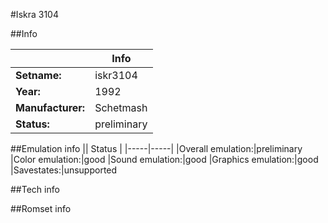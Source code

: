 #Iskra 3104

##Info

||Info|
|-----|-----|
|**Setname:**|iskr3104
|**Year:**|1992
|**Manufacturer:**|Schetmash
|**Status:**|preliminary

##Emulation info
|| Status |
|-----|-----|
|Overall emulation:|preliminary
|Color emulation:|good
|Sound emulation:|good
|Graphics emulation:|good
|Savestates:|unsupported

##Tech info

##Romset info

<!--- START OF EDITED COMMENT DO NOT TOUCH TEXT ABOVE-->
